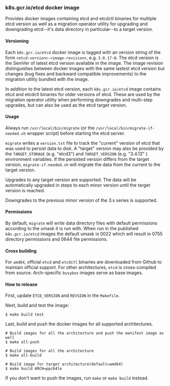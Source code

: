 ### k8s.gcr.io/etcd docker image

Provides docker images containing etcd and etcdctl binaries for multiple etcd
version as well as a migration operator utility for upgrading and downgrading
etcd--it's data directory in particular--to a target version.

#### Versioning

Each `k8s.gcr.io/etcd` docker image is tagged with an version string of the form
`<etcd-version>-<image-revision>`, e.g. `3.0.17-0`.  The etcd version is the
SemVer of latest etcd version available in the image. The image revision
distinguishes between docker images with the same lastest etcd version but
changes (bug fixes and backward compatible improvements) to the migration
utility bundled with the image.

In addition to the latest etcd version, each `k8s.gcr.io/etcd` image contains
etcd and etcdctl binaries for older versions of etcd. These are used by the
migration operator utility when performing downgrades and multi-step upgrades,
but can also be used as the etcd target version.

#### Usage

Always run `/usr/local/bin/migrate` (or the
`/usr/local/bin/migrate-if-needed.sh` wrapper script) before starting the etcd
server.

`migrate` writes a `version.txt` file to track the "current" version
of etcd that was used to persist data to disk. A "target" version may also be provided
by the `TARGET_STORAGE` (e.g. "etcd3") and `TARGET_VERSION` (e.g. "3.4.13" )
environment variables. If the persisted version differs from the target version,
`migrate-if-needed.sh` will migrate the data from the current to the target
version.

Upgrades to any target version are supported. The data will be automatically upgraded
in steps to each minor version until the target version is reached.

Downgrades to the previous minor version of the 3.x series is supported.

#### Permissions

By default, `migrate` will write data directory files with default permissions
according to the umask it is run with. When run in the published
`k8s.gcr.io/etcd` images the default umask is 0022 which will result in 0755
directory permissions and 0644 file permissions.

#### Cross building

For `amd64`, official `etcd` and `etcdctl` binaries are downloaded from Github
to maintain official support.  For other architectures, `etcd` is cross-compiled
from source. Arch-specific `busybox` images serve as base images.

#### How to release

First, update `ETCD_VERSION` and `REVSION` in the `Makefile`.

Next, build and test the image:

```console
$ make build test
```

Last, build and push the docker images for all supported architectures.

```console
# Build images for all the architecture and push the manifest image as well
$ make all-push

# Build images for all the architecture
$ make all-build

# Build image for target architecture(default=amd64)
$ make build ARCH=ppc64le
```


If you don't want to push the images, run `make` or `make build` instead.
